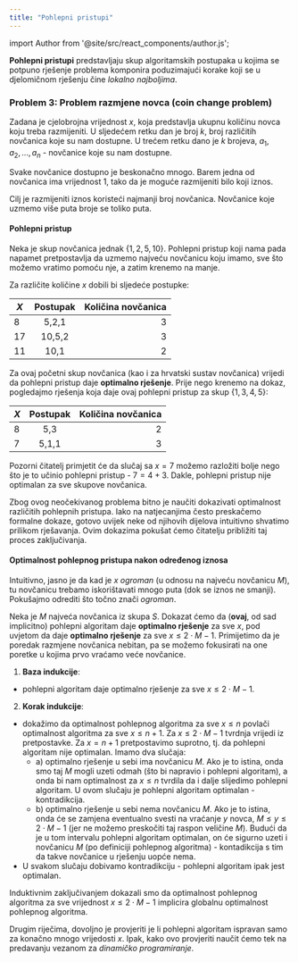 ```yaml
---
title: "Pohlepni pristupi" 
---
```


import Author from '@site/src/react_components/author.js';

<Author authorName='Petar Mihalj' githubUsername='PetarMihalj'/>

**Pohlepni pristupi** predstavljaju skup algoritamskih postupaka u kojima se potpuno rješenje problema
komponira poduzimajući korake koji se u djelomičnom rješenju čine *lokalno najboljima*.

### Problem 3: Problem razmjene novca (coin change problem)

Zadana je cjelobrojna vrijednost $x$, koja predstavlja ukupnu količinu novca koju treba razmijeniti.
U sljedećem retku dan je broj $k$, broj različitih novčanica koje su nam dostupne.
U trećem retku dano je $k$ brojeva, $a_1, a_2, ..., a_n$ - novčanice koje su nam dostupne.

Svake novčanice dostupno je beskonačno mnogo. Barem jedna od novčanica ima vrijednost $1$,
tako da je moguće razmijeniti bilo koji iznos.

Cilj je razmijeniti iznos koristeći najmanji broj novčanica. Novčanice koje uzmemo više puta
broje se toliko puta.

#### Pohlepni pristup

Neka je skup novčanica jednak $\{1,2,5,10\}$.
Pohlepni pristup koji nama pada napamet pretpostavlja da uzmemo najveću novčanicu koju imamo,
sve što možemo vratimo pomoću nje, a zatim krenemo na manje.

Za različite količine $x$ dobili bi sljedeće postupke:

| $X$           |      Postupak   |  Količina novčanica   |
| ------------- | :-----------:   | -----: |
| 8   | 5,2,1 | 3  |
| 17   |   10,5,2     |   3  |
| 11      |     10,1       |    2  |

Za ovaj početni skup novčanica (kao i za hrvatski sustav novčanica) vrijedi da
pohlepni pristup daje **optimalno rješenje**. Prije nego krenemo na dokaz,
pogledajmo rješenja koja daje ovaj pohlepni pristup za skup $\{1,3,4,5\}$: 

| $X$           |      Postupak   |  Količina novčanica   |
| ------------- | :-----------:   | -----: |
| 8             | 5,3 | 2  |
| 7      |     5,1,1       |    3  |

Pozorni čitatelj primjetit će da slučaj sa $x=7$ možemo razložiti bolje nego što
je to učinio pohlepni pristup - $7 = 4 + 3$. Dakle, pohlepni pristup nije optimalan
za sve skupove novčanica. 

Zbog ovog neočekivanog problema bitno je naučiti
dokazivati optimalnost različitih pohlepnih pristupa.
Iako na natjecanjima često preskačemo formalne dokaze,
gotovo uvijek neke od njihovih dijelova intuitivno shvatimo prilikom rješavanja.
Ovim dokazima pokušat ćemo čitatelju približiti taj proces zaključivanja.

#### Optimalnost pohlepnog pristupa nakon određenog iznosa

Intuitivno, jasno je da kad je $x$ *ogroman* (u odnosu na najveću novčanicu $M$),
tu novčanicu trebamo iskorištavati mnogo puta (dok se iznos ne smanji).
Pokušajmo odrediti što točno znači *ogroman*.

Neka je $M$ najveća novčanica iz skupa $S$.
Dokazat ćemo da (**ovaj**, od sad implicitno) pohlepni algoritam 
daje **optimalno rješenje** za sve $x$, pod uvjetom
da daje **optimalno rješenje** za sve $x \leq 2 \cdot M - 1$.
Primijetimo da je poredak razmjene novčanica nebitan, 
pa se možemo fokusirati na one poretke u kojima prvo vraćamo veće novčanice. 

1. **Baza indukcije**: 
- pohlepni algoritam daje optimalno rješenje za sve $x \leq 2 \cdot M -1$.

2. **Korak indukcije**: 
* dokažimo da optimalnost pohlepnog algoritma za sve $x \leq n$ povlači optimalnost algoritma
za sve $x \leq n+1$. Za $x \leq 2 \cdot M-1$ tvrdnja vrijedi iz pretpostavke. 
Za $x = n+1$ pretpostavimo suprotno, tj. da pohlepni algoritam nije optimalan. 
Imamo dva slučaja:
  *  a) optimalno rješenje u sebi ima novčanicu $M$. Ako je to istina, onda smo taj $M$ mogli uzeti
odmah (što bi napravio i pohlepni algoritam), a onda bi nam optimalnost za $x \leq n$ tvrdila
da i dalje slijedimo pohlepni algoritam. U ovom slučaju je pohlepni algoritam optimalan - kontradikcija.
  *  b) optimalno rješenje u sebi nema novčanicu $M$. Ako je to istina, onda će se zamjena eventualno svesti na vraćanje $y$ novca, $M \leq y \leq 2 \cdot M -1$ (jer ne možemo preskočiti taj raspon veličine $M$).
Budući da je u tom intervalu pohlepni algoritam optimalan, on će sigurno uzeti i novčanicu $M$ (po definiciji pohlepnog algoritma) - kontadikcija s tim da takve novčanice u rješenju uopće nema.
* U svakom slučaju dobivamo kontradikciju - pohlepni algoritam ipak jest optimalan.

Induktivnim zaključivanjem dokazali smo da optimalnost pohlepnog algoritma za
sve vrijednost $x \leq 2 \cdot M - 1$ implicira globalnu optimalnost pohlepnog algoritma.

Drugim riječima, dovoljno je provjeriti je li pohlepni algoritam ispravan
samo za konačno mnogo vrijedosti $x$. Ipak, kako ovo provjeriti naučit ćemo
tek na predavanju vezanom za *dinamičko programiranje*.











